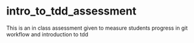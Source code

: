 intro_to_tdd_assessment
=======================

This is an in class assessment given to measure students progress in git workflow and introduction to tdd
